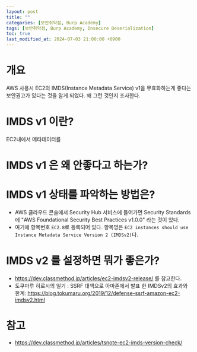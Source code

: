 ```yaml
---
layout: post
title: ""
categories: [보안취약점, Burp Academy]
tags: [보안취약점, Burp Academy, Insecure Deserialization]
toc: true
last_modified_at: 2024-07-03 21:00:00 +0900
---
```



# 개요
AWS 사용시 EC2의 IMDS(Instance Metadata Service) v1을 무효화하는게 좋다는 보안권고가 있다는 것을 알게 되었다. 왜 그런 것인지 조사한다. 


# IMDS v1 이란?
EC2내에서 메타데이터를 


# IMDS v1 은 왜 안좋다고 하는가?



# IMDS v1 상태를 파악하는 방법은?
- AWS 클라우드 콘솔에서 Security Hub 서비스에 들어가면 Security Standards 에 "AWS Foundational Security Best Practices v1.0.0" 라는 것이 있다. 
- 여기에 항목번호 `EC2.8`로 등록되어 있다. 항목명은 `EC2 instances should use Instance Metadata Service Version 2 (IMDSv2)`다. 

# IMDS v2 를 설정하면 뭐가 좋은가?
- https://dev.classmethod.jp/articles/ec2-imdsv2-release/ 를 참고한다. 
- 도쿠마루 히로시의 일기 : SSRF 대책으로 아마존에서 발표 한 IMDSv2의 효과와 한계: https://blog.tokumaru.org/2019/12/defense-ssrf-amazon-ec2-imdsv2.html


# 참고
- https://dev.classmethod.jp/articles/tsnote-ec2-imds-version-check/
